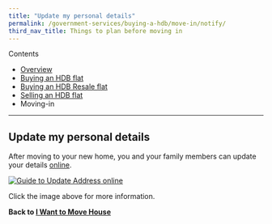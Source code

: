 ```yaml
---
title: "Update my personal details"
permalink: /government-services/buying-a-hdb/move-in/notify/
third_nav_title: Things to plan before moving in
---
```

Contents

- [Overview](/overview/v2/)
- [Buying an HDB flat](/government-services/buying-a-hdb/overview/)
- [Buying an HDB Resale flat](/government-services/buying-a-hdb-resale/overview/)
- [Selling an HDB flat](/government-services/selling-a-hdb/overview/)
- Moving-in

---------------------------------------

## Update my personal details

After moving to your new home, you and your family members can update your details <a href="https://eservices.ica.gov.sg/esvclandingpage/ecoa" target="_blank">online</a>.

<p>
  <a href="https://www.ica.gov.sg/documents/ic/update_residential_address" title="Redirect to ICA website">
    <img src="https://www.ica.gov.sg/images/default-source/ica-images/contents/change-of-address-procedure.png?sfvrsn=2aca00c_4" alt="Guide to Update Address online" />
  </a>
</p>

Click the image above for more information.



**Back to [I Want to Move House](/government-services/move-house/overview)**

